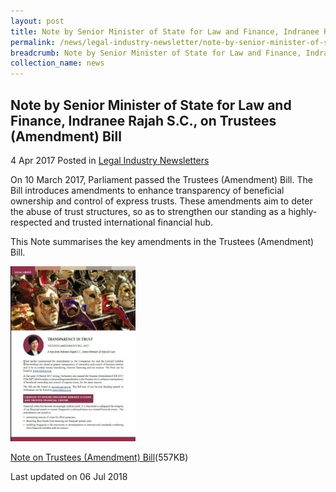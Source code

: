 ```yaml
---
layout: post
title: Note by Senior Minister of State for Law and Finance, Indranee Rajah S.C., on Trustees (Amendment) Bill
permalink: /news/legal-industry-newsletter/note-by-senior-minister-of-state-for-law-and-finance--indranee-r1/
breadcrumb: Note by Senior Minister of State for Law and Finance, Indranee Rajah S.C., on Trustees (Amendment) Bill 2017
collection_name: news
---
```


<style>
  .image {width: 200px;}
  .image img {max-width: 100%;}
</style>

Note by Senior Minister of State for Law and Finance, Indranee Rajah S.C., on Trustees (Amendment) Bill
---

4 Apr 2017 Posted in [Legal Industry Newsletters](/news/legal-industry-newsletters/)

On 10 March 2017, Parliament passed the Trustees (Amendment) Bill. The Bill introduces amendments to enhance transparency of beneficial ownership and control of express trusts. These amendments aim to deter the abuse of trust structures, so as to strengthen our standing as a highly-respected and trusted international financial hub.

This Note summarises the key amendments in the Trustees (Amendment) Bill.

<div class="image">
  <a href="/files/NoteonTrusteesAmendmentBill.pdf/"><img src="/images/1530863993117.jpg/" alt="image of PDF: transparency in trust"></a>
</div>

<a href="/files/NoteonTrusteesAmendmentBill.pdf/">Note on Trustees (Amendment) Bill</a>(557KB)

<p class="right-side-updated">Last updated on 06 Jul 2018</p>
